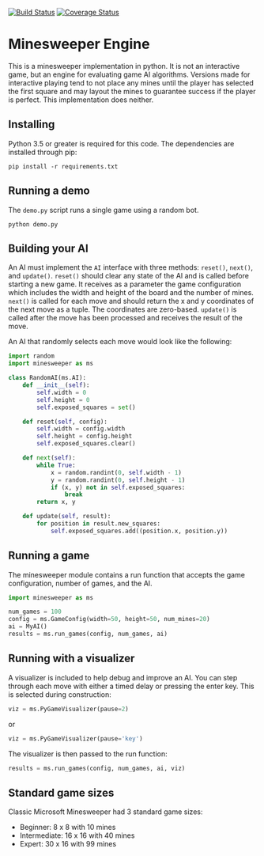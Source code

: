 [![Build Status](https://travis-ci.org/cash/minesweeper.svg?branch=master)](https://travis-ci.org/cash/minesweeper) [![Coverage Status](https://coveralls.io/repos/cash/minesweeper/badge.svg?branch=master&service=github)](https://coveralls.io/github/cash/minesweeper?branch=master)

Minesweeper Engine
==================
This is a minesweeper implementation in python. It is not an interactive game,
but an engine for evaluating game AI algorithms. Versions made for interactive
playing tend to not place any mines until the player has selected the first
square and may layout the mines to guarantee success if the player is perfect.
This implementation does neither.

Installing
---------------
Python 3.5 or greater is required for this code.
The dependencies are installed through pip:

```
pip install -r requirements.txt
```

Running a demo
---------------
The `demo.py` script runs a single game using a random bot.

```
python demo.py
```

Building your AI
------------------
An AI must implement the ```AI``` interface with three methods: `reset()`, `next()`, 
and `update()`. `reset()` should clear any state of the AI and is called before starting
a new game. It receives as a parameter the game configuration which includes the
width and height of the board and the number of mines. `next()` is called for each move
and should return the x and y coordinates of the next move as a tuple. The coordinates
are zero-based. `update()` is called after the move has been processed and receives the 
result of the move.

An AI that randomly selects each move would look like the following:

```python
import random
import minesweeper as ms

class RandomAI(ms.AI):
    def __init__(self):
        self.width = 0
        self.height = 0
        self.exposed_squares = set()

    def reset(self, config):
        self.width = config.width
        self.height = config.height
        self.exposed_squares.clear()

    def next(self):
        while True:
            x = random.randint(0, self.width - 1)
            y = random.randint(0, self.height - 1)
            if (x, y) not in self.exposed_squares:
                break
        return x, y

    def update(self, result):
        for position in result.new_squares:
            self.exposed_squares.add((position.x, position.y))
```

Running a game
----------------
The minesweeper module contains a run function that accepts the game configuration, 
number of games, and the AI.

```python
import minesweeper as ms

num_games = 100
config = ms.GameConfig(width=50, height=50, num_mines=20)
ai = MyAI()
results = ms.run_games(config, num_games, ai)
```


Running with a visualizer
---------------------------
A visualizer is included to help debug and improve an AI. You can step through
each move with either a timed delay or pressing the enter key. This is selected
during construction:

```python
viz = ms.PyGameVisualizer(pause=2)
```
or
```python
viz = ms.PyGameVisualizer(pause='key')
```

The visualizer is then passed to the run function:

```python
results = ms.run_games(config, num_games, ai, viz)
```

Standard game sizes
-------------------------
Classic Microsoft Minesweeper had 3 standard game sizes:
 * Beginner: 8 x 8 with 10 mines
 * Intermediate: 16 x 16 with 40 mines
 * Expert: 30 x 16 with 99 mines
